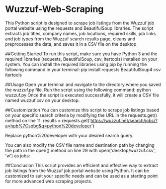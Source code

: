 # Wuzzuf-Web-Scraping
This Python script is designed to scrape job listings from the Wuzzuf job portal website using the requests and BeautifulSoup libraries. The script extracts job titles, company names, job locations, required skills, job links and job types from the Wuzzuf search results page, cleans and preprocesses the data, and saves it in a CSV file on the desktop


##Getting Started
To run this script, make sure you have Python 3 and the required libraries (requests, BeautifulSoup, csv, itertools) installed on your system. You can install the required libraries using pip by running the following command in your terminal:
pip install requests BeautifulSoup4 csv itertools

##Usage 
Open your terminal and navigate to the directory where you saved the wuzzuf.py file.
Run the script using the following command:
python wuzzuf.py
Once the script is executed successfully, it will create a CSV file named wuzzuf.csv on your desktop.


##Customization
You can customize this script to scrape job listings based on your specific search criteria by modifying the URL in the requests.get() method on line 11.
results = requests.get('https://wuzzuf.net/search/jobs/?a=hpb%7Cspbg&q=python%20developer')

Replace python%20developer with your desired search query.

You can also modify the CSV file name and destination path by changing the path in the open() method on line 29
with open('desktop/wuzzuf.csv', 'w') as jobs:

##Conclusion
This script provides an efficient and effective way to extract job listings from the Wuzzuf job portal website using Python. It can be customized to suit your specific needs and can be used as a starting point for more advanced web scraping projects.


